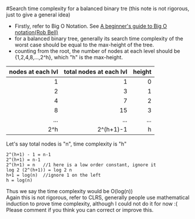 #Search time complexity for a balanced binary tre
(this note is not rigorous, just to give a general idea)
* Firstly, refer to Big O Notation. See [A beginner's guide to Big O notation(Rob Bell)](https://rob-bell.net/2009/06/a-beginners-guide-to-big-o-notation)
* for a balanced binary tree, generally its search time complexity of the worst case should be equal to the max-height of the tree.
* counting from the root, the number of nodes at each level should be {1,2,4,8,...,2^h}, which "h" is the max-height.

|nodes at each lvl    |total nodes at each lvl|height  |
|--------------------:|----------------------:|-------:|
|1                    |1                      |0       |
|2                    |3                      |1       |
|4                    |7                      |2       |
|8                    |15                     |3       |
|...                  |...                    |...     |
|2^h                  |2^(h+1)-1              |h       |  

Let's say total nodes is "n", time complexity is "h"  
```
2^(h+1) - 1 = n-1  
2^(h+1) = n-1  
2^(h+1) = n   //1 here is a low order constant, ignore it  
log 2 (2^(h+1)) = log 2 n  
h+1 = log(n)  //ignore 1 on the left  
h = log(n)
```

Thus we say the time complexity would be O(log(n))  
Again this is not rigorous, refer to CLRS, generally people use mathematical induction to prove time complexity, although I could
 not do it for now :(  
Please comment if you think you can correct or improve this.
